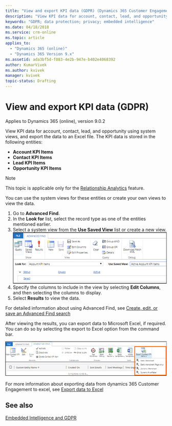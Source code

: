 ```yaml
---
title: "View and export KPI data (GDPR) (Dynamics 365 Customer Engagement) | Microsoft Docs  "
description: "View KPI data for account, contact, lead, and opportunity using system views, and export the data to an Excel file."
keywords: "GDPR; data protection; privacy; embedded intelligence"
ms.date: 04/18/2018
ms.service: crm-online
ms.topic: article
applies_to:
  - "Dynamics 365 (online)"
  - "Dynamics 365 Version 9.x"
ms.assetid: ada3bf5d-f083-4e2b-947e-b402e4068392
author: KumarVivek
ms.author: kvivek
manager: kvivek
topic-status: Drafting
---
```


# View and export KPI data (GDPR)

Applies to Dynamics 365 (online), version 9.0.2

View KPI data for account, contact, lead, and opportunity using system views, and export the data to an Excel file. The KPI data is stored in the following entities:

- **Account KPI Items**
- **Contact KPI Items**
- **Lead KPI Items**
- **Opportunity KPI Items**

> [!NOTE]
> This topic is applicable only for the [Relationship Analytics](../sales-enterprise/relationship-analytics.md) feature.

You can use the system views for these entities or create your own views to view the data.

1.  Go to **Advanced Find**.
1.  In the **Look for** list, select the record type as one of the entities mentioned earlier.
1.  Select a system view from the **Use Saved View** list or create a new view. 
    ![](media/view-kpi-data-gdpr.png)
1.  Specify the columns to include in the view by selecting **Edit Columns**, and then selecting the columns to display.
2. Select **Results** to view the data.

For detailed information about using Advanced Find, see [Create, edit, or save an Advanced Find search](../basics/save-advanced-find-search.md)

After viewing the results, you can export data to Microsoft Excel, if required. You can do so by selecting the export to Excel option from the command bar.

![](media/export-excel-gdpr.png)

For more information about exporting data from dynamics 365 Customer Engagement to excel, see [Export data to Excel](../basics/export-data-excel.md)

## See also

[Embedded Intelligence and GDPR](embedded-intelligence-gdpr.md)